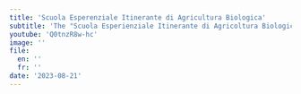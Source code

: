 ```yaml
---
title: 'Scuola Esperenziale Itinerante di Agricultura Biologica'
subtitle: 'The "Scuola Esperienziale Itinerante di Agricoltura Biologica" ("Practice Based Itinerant School in Organic Agriculture") '
youtube: 'Q0tnzR8w-hc'
image: ''
file:
  en: ''
  fr: ''
date: '2023-08-21'
---
```


